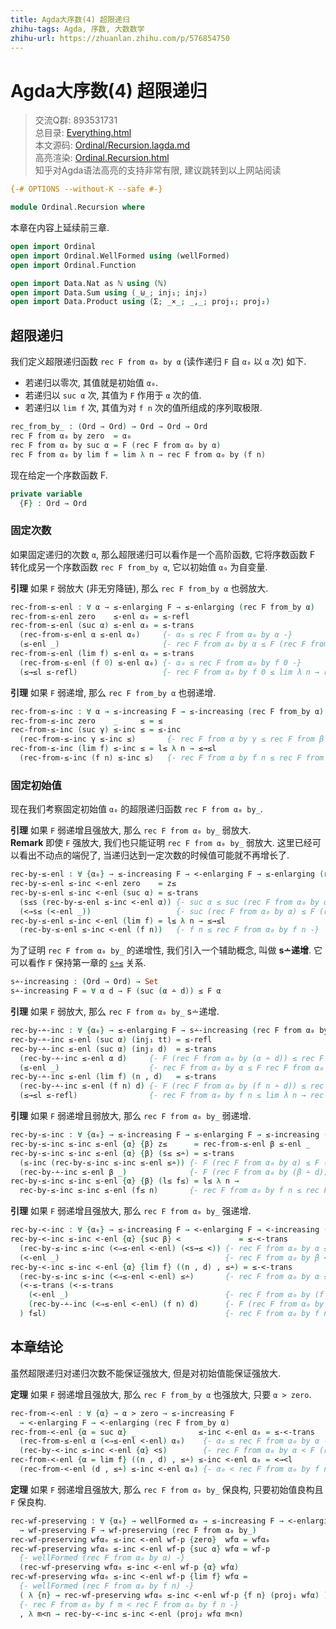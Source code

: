 ```yaml
---
title: Agda大序数(4) 超限递归
zhihu-tags: Agda, 序数, 大数数学
zhihu-url: https://zhuanlan.zhihu.com/p/576854750
---
```


# Agda大序数(4) 超限递归

> 交流Q群: 893531731  
> 总目录: [Everything.html](https://choukh.github.io/agda-lvo/Everything.html)  
> 本文源码: [Ordinal/Recursion.lagda.md](https://github.com/choukh/agda-lvo/blob/main/src/Ordinal/Recursion.lagda.md)  
> 高亮渲染: [Ordinal.Recursion.html](https://choukh.github.io/agda-lvo/Ordinal.Recursion.html)  
> 知乎对Agda语法高亮的支持非常有限, 建议跳转到以上网站阅读  

```agda
{-# OPTIONS --without-K --safe #-}

module Ordinal.Recursion where
```

本章在内容上延续前三章.

```agda
open import Ordinal
open import Ordinal.WellFormed using (wellFormed)
open import Ordinal.Function

open import Data.Nat as ℕ using (ℕ)
open import Data.Sum using (_⊎_; inj₁; inj₂)
open import Data.Product using (Σ; _×_; _,_; proj₁; proj₂)
```

## 超限递归

我们定义超限递归函数 `rec F from α₀ by α` (读作递归 `F` 自 `α₀` 以 `α` 次) 如下.

- 若递归以零次, 其值就是初始值 `α₀`.
- 若递归以 `suc α` 次, 其值为 `F` 作用于 `α` 次的值.
- 若递归以 `lim f` 次, 其值为对 `f n` 次的值所组成的序列取极限.

```agda
rec_from_by_ : (Ord → Ord) → Ord → Ord → Ord
rec F from α₀ by zero  = α₀
rec F from α₀ by suc α = F (rec F from α₀ by α)
rec F from α₀ by lim f = lim λ n → rec F from α₀ by (f n)
```

现在给定一个序数函数 F.

```agda
private variable
  {F} : Ord → Ord
```

### 固定次数

如果固定递归的次数 `α`, 那么超限递归可以看作是一个高阶函数, 它将序数函数 F 转化成另一个序数函数 `rec F from_by α`, 它以初始值 `α₀` 为自变量.

**引理** 如果 `F` 弱放大 (非无穷降链), 那么 `rec F from_by α` 也弱放大.

```agda
rec-from-≤-enl : ∀ α → ≤-enlarging F → ≤-enlarging (rec F from_by α)
rec-from-≤-enl zero    ≤-enl α₀ = ≤-refl
rec-from-≤-enl (suc α) ≤-enl α₀ = ≤-trans
  (rec-from-≤-enl α ≤-enl α₀)     {- α₀ ≤ rec F from α₀ by α -}
  (≤-enl _)                       {- rec F from α₀ by α ≤ F (rec F from α₀ by α) -}
rec-from-≤-enl (lim f) ≤-enl α₀ = ≤-trans
  (rec-from-≤-enl (f 0) ≤-enl α₀) {- α₀ ≤ rec F from α₀ by f 0 -}
  (≤→≤l ≤-refl)                   {- rec F from α₀ by f 0 ≤ lim λ n → rec F from α₀ by f n -}
```

**引理** 如果 `F` 弱递增, 那么 `rec F from_by α` 也弱递增.

```agda
rec-from-≤-inc : ∀ α → ≤-increasing F → ≤-increasing (rec F from_by α)
rec-from-≤-inc zero    _     ≤ = ≤
rec-from-≤-inc (suc γ) ≤-inc ≤ = ≤-inc
  (rec-from-≤-inc γ ≤-inc ≤)       {- rec F from α by γ ≤ rec F from β by γ -}
rec-from-≤-inc (lim f) ≤-inc ≤ = l≤ λ n → ≤→≤l
  (rec-from-≤-inc (f n) ≤-inc ≤)   {- rec F from α by f n ≤ rec F from β by f n -}
```

### 固定初始值

现在我们考察固定初始值 `α₀` 的超限递归函数 `rec F from α₀ by_`.

**引理** 如果 `F` 弱递增且强放大, 那么 `rec F from α₀ by_` 弱放大.  
**Remark** 即使 `F` 强放大, 我们也只能证明 `rec F from α₀ by_` 弱放大. 这里已经可以看出不动点的端倪了, 当递归达到一定次数的时候值可能就不再增长了.

```agda
rec-by-≤-enl : ∀ {α₀} → ≤-increasing F → <-enlarging F → ≤-enlarging (rec F from α₀ by_)
rec-by-≤-enl ≤-inc <-enl zero    = z≤
rec-by-≤-enl ≤-inc <-enl (suc α) = ≤-trans
  (s≤s (rec-by-≤-enl ≤-inc <-enl α)) {- suc α ≤ suc (rec F from α₀ by α) -}
  (<→s≤ (<-enl _))                   {- suc (rec F from α₀ by α) ≤ F (rec F from α₀ by α) -}
rec-by-≤-enl ≤-inc <-enl (lim f) = l≤ λ n → ≤→≤l
  (rec-by-≤-enl ≤-inc <-enl (f n))   {- f n ≤ rec F from α₀ by f n -}
```

为了证明 `rec F from α₀ by_` 的递增性, 我们引入一个辅助概念, 叫做 **s∸递增**. 它可以看作 `F` 保持第一章的 [`s∸≤`](Ordinal.html#7532) 关系.

```agda
s∸-increasing : (Ord → Ord) → Set
s∸-increasing F = ∀ α d → F (suc (α ∸ d)) ≤ F α
```

**引理** 如果 `F` 弱放大, 那么 `rec F from α₀ by_` s∸递增.

```agda
rec-by-∸-inc : ∀ {α₀} → ≤-enlarging F → s∸-increasing (rec F from α₀ by_)
rec-by-∸-inc ≤-enl (suc α) (inj₁ tt) = ≤-refl
rec-by-∸-inc ≤-enl (suc α) (inj₂ d)  = ≤-trans
  (rec-by-∸-inc ≤-enl α d)     {- F (rec F from α₀ by (α ∸ d)) ≤ rec F from α₀ by α -}
  (≤-enl _)                    {- rec F from α₀ by α ≤ F rec F from α₀ by α -}
rec-by-∸-inc ≤-enl (lim f) (n , d)   = ≤-trans
  (rec-by-∸-inc ≤-enl (f n) d) {- F (rec F from α₀ by (f n ∸ d)) ≤ rec F from α₀ by f n -}
  (≤→≤l ≤-refl)                {- rec F from α₀ by f n ≤ lim λ n → rec F from α₀ by f n -}
```

**引理** 如果 `F` 弱递增且弱放大, 那么 `rec F from α₀ by_` 弱递增.

```agda
rec-by-≤-inc : ∀ {α₀} → ≤-increasing F → ≤-enlarging F → ≤-increasing (rec F from α₀ by_)
rec-by-≤-inc ≤-inc ≤-enl {α} {β} z≤      = rec-from-≤-enl β ≤-enl _
rec-by-≤-inc ≤-inc ≤-enl {α} {β} (s≤ ≤∸) = ≤-trans
  (≤-inc (rec-by-≤-inc ≤-inc ≤-enl ≤∸)) {- F (rec F from α₀ by α) ≤ F (rec F from α₀ by (β ∸ d)) -}
  (rec-by-∸-inc ≤-enl β _)              {- F (rec F from α₀ by (β ∸ d)) ≤ rec F from α₀ by β -}
rec-by-≤-inc ≤-inc ≤-enl {α} {β} (l≤ f≤) = l≤ λ n →
  rec-by-≤-inc ≤-inc ≤-enl (f≤ n)       {- rec F from α₀ by f n ≤ rec F from α₀ by β -}
```

**引理** 如果 `F` 弱递增且强放大, 那么 `rec F from α₀ by_` 强递增.

```agda
rec-by-<-inc : ∀ {α₀} → ≤-increasing F → <-enlarging F → <-increasing (rec F from α₀ by_)
rec-by-<-inc ≤-inc <-enl {α} {suc β} <             = ≤-<-trans
  (rec-by-≤-inc ≤-inc (<⇒≤-enl <-enl) (<s→≤ <)) {- rec F from α₀ by α ≤ rec F from α₀ by β -}
  (<-enl _)                                     {- rec F from α₀ by β < F (rec F from α₀ by β) -}
rec-by-<-inc ≤-inc <-enl {α} {lim f} ((n , d) , ≤∸) = ≤-<-trans
  (rec-by-≤-inc ≤-inc (<⇒≤-enl <-enl) ≤∸)       {- rec F from α₀ by α ≤ rec F from α₀ by (f n ∸ d) -}
  (<-≤-trans (<-≤-trans
    (<-enl _)                                   {- rec F from α₀ by (f n ∸ d) < F (rec F from α₀ by (f n ∸ d)) -}
    (rec-by-∸-inc (<⇒≤-enl <-enl) (f n) d)      {- F (rec F from α₀ by (f n ∸ d)) ≤ rec F from α₀ by f n -}
  ) f≤l)                                        {- rec F from α₀ by f n ≤ lim λ n → rec F from α₀ by f n -}
```

## 本章结论

虽然超限递归对递归次数不能保证强放大, 但是对初始值能保证强放大.

**定理** 如果 `F` 弱递增且强放大, 那么 `rec F from_by α` 也强放大, 只要 `α > zero`.

```agda
rec-from-<-enl : ∀ {α} → α > zero → ≤-increasing F
  → <-enlarging F → <-enlarging (rec F from_by α)
rec-from-<-enl {α = suc α} _              ≤-inc <-enl α₀ = ≤-<-trans
  (rec-from-≤-enl α (<⇒≤-enl <-enl) α₀)    {- α₀ ≤ rec F from α₀ by α -}
  (rec-by-<-inc ≤-inc <-enl {α} <s)        {- rec F from α₀ by α < F (rec F from α₀ by α) -}
rec-from-<-enl {α = lim f} ((n , d) , ≤∸) ≤-inc <-enl α₀ = <→<l
  (rec-from-<-enl (d , ≤∸) ≤-inc <-enl α₀) {- α₀ < rec F from α₀ by f n -}
```

**定理** 如果 `F` 弱递增且强放大, 那么 `rec F from α₀ by_` 保良构, 只要初始值良构且 `F` 保良构.

```agda
rec-wf-preserving : ∀ {α₀} → wellFormed α₀ → ≤-increasing F → <-enlarging F
  → wf-preserving F → wf-preserving (rec F from α₀ by_)
rec-wf-preserving wfα₀ ≤-inc <-enl wf-p {zero}  wfα = wfα₀
rec-wf-preserving wfα₀ ≤-inc <-enl wf-p {suc α} wfα = wf-p
  {- wellFormed (rec F from α₀ by α) -}
  (rec-wf-preserving wfα₀ ≤-inc <-enl wf-p {α} wfα)
rec-wf-preserving wfα₀ ≤-inc <-enl wf-p {lim f} wfα =
  {- wellFormed (rec F from α₀ by f n) -}
  ( λ {n} → rec-wf-preserving wfα₀ ≤-inc <-enl wf-p {f n} (proj₁ wfα) )
  {- rec F from α₀ by f m < rec F from α₀ by f n -}
  , λ m<n → rec-by-<-inc ≤-inc <-enl (proj₂ wfα m<n)
```
